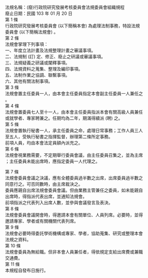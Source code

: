 法規名稱：(廢)行政院研究發展考核委員會法規委員會組織規程  
廢止日期：民國 103 年 01 月 20 日  
第 1 條  
行政院研究發展考核委員會 (以下簡稱本會) 為處理法制事務，特設法規  
委員會 (以下簡稱法規會) 。  
第 2 條  
法規會掌理下列事項：  
一、年度立法計畫及法規整理計畫之審議事項。  
二、法規制 (訂) 定、修正、廢止之研議或審議事項。  
三、法規疑義之研議或闡釋事項。  
四、法規資料之蒐集、整理及編印事項。  
五、法制作業之協調、聯繫事項。  
六、其他有關法制事項。  
第 3 條  
法規會置主任委員一人，由本會主任委員指定本會副主任委員一人兼任之  
。  
第 4 條  
法規會置委員七人至十一人，由本會主任委員指派本會有關高級人員兼任  
或就學者、專家聘兼之。任期均為二年，期滿得續派 (聘) 之。  
第 5 條  
法規會置執行秘書一人，承主任委員之命，處理日常事務；工作人員三人  
至五人，受執行秘書之指揮監督，辦理第二條所定事務。  
前項人員，均由本會法定員額內派充之。  
第 6 條  
法規會視業務需要，不定期舉行委員會議，由主任委員召集之，並為主席  
；主任委員未能出席時，應指定委員一人代理之。  


第 7 條  
法規會委員會議之決議，應有全體委員過半數之出席，出席委員過半數之  
同意行之。可否同數時，由主席裁決之。  
委員應親自出席法規會委員會議。但由業務主管兼任之委員，如未能親自  
出席時，得指派代表出席，並通知法規會。  
前項指派之代表列入出席人數，並參與會議發言及表決。  
第 8 條  
法規會委員會議開會時，得邀請本會有關單位、人員列席。必要時，並得  
邀請專家、學者或有關機關代表列席。  
第 9 條  
法規會必要時得委託學術機構或專家、學者，協助蒐集、研究或整理本會  
法規之資料。  
第 10 條  
法規會委員為無給職。但非本會人員兼任者，得依規定支給出席費或兼職  
交通費。  
第 11 條  
本規程自發布日施行。  



